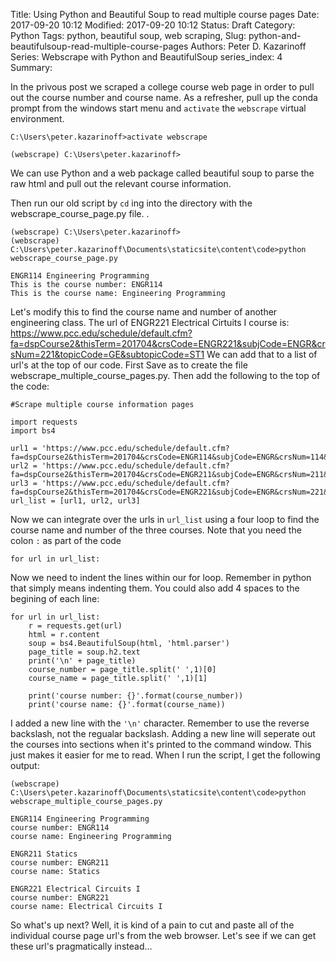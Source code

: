 Title: Using Python and Beautiful Soup to read multiple course pages
Date: 2017-09-20 10:12
Modified: 2017-09-20 10:12
Status: Draft
Category: Python
Tags: python, beautiful soup, web scraping, 
Slug: python-and-beautifulsoup-read-multiple-course-pages
Authors: Peter D. Kazarinoff
Series: Webscrape with Python and BeautifulSoup
series_index: 4
Summary:

In the privous post we scraped a college course web page in order to pull out the course number and course name. As a refresher, pull up the conda prompt from the windows start menu and ```activate``` the ```webscrape``` virtual environment.

```terminal
C:\Users\peter.kazarinoff>activate webscrape

(webscrape) C:\Users\peter.kazarinoff>
````

We can use Python and a web package called beautiful soup to parse the raw html and pull out the relevant course information. 

Then run our old script by ```cd``` ing into the directory with the webscrape_course_page.py file. .

```terminal
(webscrape) C:\Users\peter.kazarinoff>
(webscrape) C:\Users\peter.kazarinoff\Documents\staticsite\content\code>python webscrape_course_page.py

ENGR114 Engineering Programming
This is the course number: ENGR114
This is the course name: Engineering Programming
````

Let's modify this to find the course name and number of another engineering class. The url of ENGR221 Electrical Cirtuits I course is:
https://www.pcc.edu/schedule/default.cfm?fa=dspCourse2&thisTerm=201704&crsCode=ENGR221&subjCode=ENGR&crsNum=221&topicCode=GE&subtopicCode=ST1
We can add that to a list of url's at the top of our code. First Save as to create the file webscrape_multiple_course_pages.py. Then add the following to the top of the code:

```terminal
#Scrape multiple course information pages

import requests
import bs4

url1 = 'https://www.pcc.edu/schedule/default.cfm?fa=dspCourse2&thisTerm=201704&crsCode=ENGR114&subjCode=ENGR&crsNum=114&topicCode=GE&subtopicCode=ST1&frmtype=ADV&crnList=45437'
url2 = 'https://www.pcc.edu/schedule/default.cfm?fa=dspCourse2&thisTerm=201704&crsCode=ENGR211&subjCode=ENGR&crsNum=211&topicCode=GE&subtopicCode=ST1&crnList=40788,41369'
url3 = 'https://www.pcc.edu/schedule/default.cfm?fa=dspCourse2&thisTerm=201704&crsCode=ENGR221&subjCode=ENGR&crsNum=221&topicCode=GE&subtopicCode=ST1'
url_list = [url1, url2, url3]
```

Now we can integrate over the urls in ```url_list``` using a four loop to find the course name and number of the three courses. Note that you need the colon ```:``` as part of the code

```
for url in url_list:

```

Now we need to indent the lines within our for loop. Remember in python that simply means indenting them. You could also add 4 spaces to the begining of each line:
```
for url in url_list:
    r = requests.get(url)
    html = r.content
    soup = bs4.BeautifulSoup(html, 'html.parser')
    page_title = soup.h2.text
    print('\n' + page_title)
    course_number = page_title.split(' ',1)[0]
    course_name = page_title.split(' ',1)[1]

    print('course number: {}'.format(course_number))
    print('course name: {}'.format(course_name))
```
I added a new line with the ``` '\n' ``` character. Remember to use the reverse backslash, not the regualar backslash. Adding a new line will seperate out the courses into sections when it's printed to the command window. This just makes it easier for me to read. When I run the script, I get the following output:

```
(webscrape) C:\Users\peter.kazarinoff\Documents\staticsite\content\code>python webscrape_multiple_course_pages.py

ENGR114 Engineering Programming
course number: ENGR114
course name: Engineering Programming

ENGR211 Statics
course number: ENGR211
course name: Statics

ENGR221 Electrical Circuits I
course number: ENGR221
course name: Electrical Circuits I
```

So what's up next? Well, it is kind of a pain to cut and paste all of the individual course page url's from the web browser. Let's see if we can get these url's pragmatically instead...